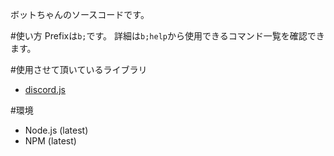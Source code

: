 ボットちゃんのソースコードです。

#使い方
Prefixは`b;`です。
詳細は`b;help`から使用できるコマンド一覧を確認できます。

#使用させて頂いているライブラリ
- [discord.js](https://github.com/discordjs/discord.js)

#環境
- Node.js (latest)
- NPM (latest)
